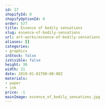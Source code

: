 ```yaml
---
id: 17
shopifyId: 0
shopifyOptionId: 0
order: 577
title: Essence of bodily sensations
slug: essence-of-bodily-sensations
url: art-works/essence-of-bodily-sensations
aliases: []
categories:
- graphics
inStock: false
isVisible: false
height: 30
width: 21
date: 2019-01-01T00:00:00Z
materials:
- paper
- ink
price: -1
mainImage: essence_of_bodily_sensations.jpg
---
```

